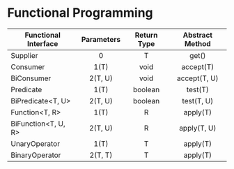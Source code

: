 # Functional Programming

| Functional Interface | Parameters | Return Type | Abstract Method |
| --- | :---: | :---: | :---: |
| Supplier<T> | 0 | T | get() |
| Consumer<T> | 1(T) | void | accept(T) |
| BiConsumer<T> | 2(T, U) | void | accept(T, U) |
| Predicate<T> | 1(T) | boolean | test(T) |
| BiPredicate<T, U> | 2(T, U) | boolean | test(T, U) |
| Function<T, R> | 1(T) | R | apply(T) |
| BiFunction<T, U, R> | 2(T, U) | R | apply(T, U) |
| UnaryOperator<T> | 1(T) | T | apply(T) |
| BinaryOperator<T> | 2(T, T) | T | apply(T) |